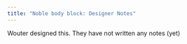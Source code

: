 ```yaml
---
title: "Noble body block: Designer Notes"
---
```


<Fixme>Wouter designed this. They have not written any notes (yet)</Fixme>

